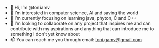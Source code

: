 - 👋 Hi, I’m @toniamv
- 👀 I’m interested in computer science, AI and saving the world
- 🌱 I’m currently focusing on learning java, phyton, C and C++
- 💞️ I’m looking to collaborate on any project that inspires me and can contribute with my aspirations and anything that can introduce me to something I don't yet know about
- 📫 You can reach me you through email: toni.gamv@gmail.com

<!---
toniamv/toniamv is a ✨ special ✨ repository because its `README.md` (this file) appears on your GitHub profile.
You can click the Preview link to take a look at your changes.
--->
